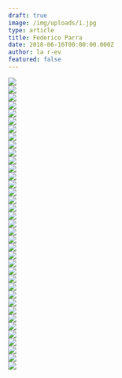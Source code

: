 ```yaml
---
draft: true
image: /img/uploads/1.jpg
type: article
title: Federico Parra
date: 2018-06-16T00:00:00.000Z
author: la r-ev
featured: false
---
```

<div><img src="/img/uploads/portafolio_fedex_1.jpg"></div>

<div><img src="/img/uploads/portafolio_fedex_2.jpg"></div>

<div><img src="/img/uploads/portafolio_fedex_3.jpg"></div>

<div><img src="/img/uploads/portafolio_fedex_4.jpg"></div>

<div><img src="/img/uploads/portafolio_fedex_5.jpg"></div>

<div><img src="/img/uploads/portafolio_fedex_6.jpg"></div>

<div><img src="/img/uploads/portafolio_fedex_7.jpg"></div>

<div><img src="/img/uploads/portafolio_fedex_8.jpg"></div>

<div><img src="/img/uploads/portafolio_fedex_9.jpg"></div>

<div><img src="/img/uploads/portafolio_fedex_10.jpg"></div>

<div><img src="/img/uploads/portafolio_fedex_11.jpg"></div>

<div><img src="/img/uploads/portafolio_fedex_12.jpg"></div>

<div><img src="/img/uploads/portafolio_fedex_13.jpg"></div>

<div><img src="/img/uploads/portafolio_fedex_14.jpg"></div>

<div><img src="/img/uploads/portafolio_fedex_15.jpg"></div>

<div><img src="/img/uploads/portafolio_fedex_16.jpg"></div>

<div><img src="/img/uploads/portafolio_fedex_17.jpg"></div>

<div><img src="/img/uploads/portafolio_fedex_18.jpg"></div>

<div><img src="/img/uploads/portafolio_fedex_19.jpg"></div>

<div><img src="/img/uploads/portafolio_fedex_20.jpg"></div>

<div><img src="/img/uploads/portafolio_fedex_21.jpg"></div>

<div><img src="/img/uploads/portafolio_fedex_22.jpg"></div>

<div><img src="/img/uploads/portafolio_fedex_23.jpg"></div>

<div><img src="/img/uploads/portafolio_fedex_24.jpg"></div>

<div><img src="/img/uploads/portafolio_fedex_25.jpg"></div>

<div><img src="/img/uploads/portafolio_fedex_26.jpg"></div>

<div><img src="/img/uploads/portafolio_fedex_27.jpg"></div>

<div><img src="/img/uploads/portafolio_fedex_28.jpg"></div>

<div><img src="/img/uploads/portafolio_fedex_29.jpg"></div>

<div><img src="/img/uploads/portafolio_fedex_30.jpg"></div>

<div><img src="/img/uploads/portafolio_fedex_31.jpg"></div>

<div><img src="/img/uploads/portafolio_fedex_32.jpg"></div>

<div><img src="/img/uploads/portafolio_fedex_33.jpg"></div>

<div><img src="/img/uploads/portafolio_fedex_34.jpg"></div>

<div><img src="/img/uploads/portafolio_fedex_35.jpg"></div>

<div><img src="/img/uploads/portafolio_fedex_36.jpg"></div>

<div><img src="/img/uploads/portafolio_fedex_37.jpg"></div>
